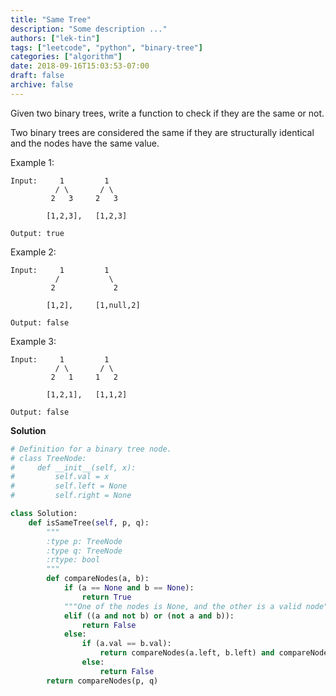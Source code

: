 ```yaml
---
title: "Same Tree"
description: "Some description ..."
authors: ["lek-tin"]
tags: ["leetcode", "python", "binary-tree"]
categories: ["algorithm"]
date: 2018-09-16T15:03:53-07:00
draft: false
archive: false
---
```

Given two binary trees, write a function to check if they are the same or not.

Two binary trees are considered the same if they are structurally identical and the nodes have the same value.

Example 1:
```
Input:     1         1
          / \       / \
         2   3     2   3

        [1,2,3],   [1,2,3]

Output: true
```
Example 2:
```
Input:     1         1
          /           \
         2             2

        [1,2],     [1,null,2]

Output: false
```
Example 3:
```
Input:     1         1
          / \       / \
         2   1     1   2

        [1,2,1],   [1,1,2]

Output: false
```
**Solution**
```python
# Definition for a binary tree node.
# class TreeNode:
#     def __init__(self, x):
#         self.val = x
#         self.left = None
#         self.right = None

class Solution:
    def isSameTree(self, p, q):
        """
        :type p: TreeNode
        :type q: TreeNode
        :rtype: bool
        """
        def compareNodes(a, b):
            if (a == None and b == None):
                return True
            """One of the nodes is None, and the other is a valid node"""
            elif ((a and not b) or (not a and b)):
                return False
            else:
                if (a.val == b.val):
                    return compareNodes(a.left, b.left) and compareNodes(a.right, b.right)
                else:
                    return False
        return compareNodes(p, q)
```